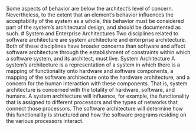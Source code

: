 Some aspects of behavior are below the architect’s level of concern. Nevertheless, to the extent that an element’s behavior influences the acceptability of the system as a whole, this behavior must be considered part of the system’s architectural design, and should be documented as such. # System and Enterprise Architectures Two disciplines related to software architecture are system architecture and enterprise architecture. Both of these disciplines have broader concerns than software and affect software architecture through the establishment of constraints within which a software system, and its architect, must live. System Architecture A system’s architecture is a representation of a system in which there is a mapping of functionality onto hardware and software components, a mapping of the software architecture onto the hardware architecture, and a concern for the human interaction with these components. That is, system architecture is concerned with the totality of hardware, software, and humans. A system architecture will influence, for example, the functionality that is assigned to different processors and the types of networks that connect those processors. The software architecture will determine how this functionality is structured and how the software programs residing on the various processors interact.